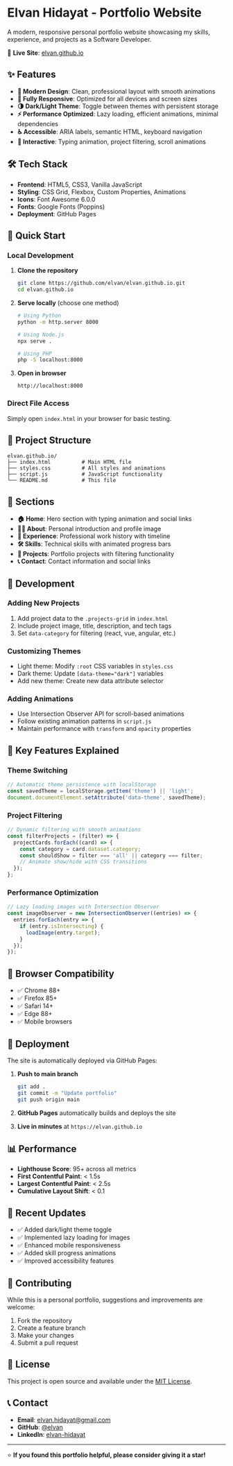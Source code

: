 # Elvan Hidayat - Portfolio Website

A modern, responsive personal portfolio website showcasing my skills, experience, and projects as a Software Developer.

🔗 **Live Site**: [elvan.github.io](https://elvan.github.io)

## ✨ Features

- **🎨 Modern Design**: Clean, professional layout with smooth animations
- **📱 Fully Responsive**: Optimized for all devices and screen sizes
- **🌗 Dark/Light Theme**: Toggle between themes with persistent storage
- **⚡ Performance Optimized**: Lazy loading, efficient animations, minimal dependencies
- **♿ Accessible**: ARIA labels, semantic HTML, keyboard navigation
- **🎯 Interactive**: Typing animation, project filtering, scroll animations

## 🛠️ Tech Stack

- **Frontend**: HTML5, CSS3, Vanilla JavaScript
- **Styling**: CSS Grid, Flexbox, Custom Properties, Animations
- **Icons**: Font Awesome 6.0.0
- **Fonts**: Google Fonts (Poppins)
- **Deployment**: GitHub Pages

## 🚀 Quick Start

### Local Development

1. **Clone the repository**
   ```bash
   git clone https://github.com/elvan/elvan.github.io.git
   cd elvan.github.io
   ```

2. **Serve locally** (choose one method)
   ```bash
   # Using Python
   python -m http.server 8000

   # Using Node.js
   npx serve .

   # Using PHP
   php -S localhost:8000
   ```

3. **Open in browser**
   ```
   http://localhost:8000
   ```

### Direct File Access
Simply open `index.html` in your browser for basic testing.

## 📁 Project Structure

```
elvan.github.io/
├── index.html          # Main HTML file
├── styles.css          # All styles and animations
├── script.js           # JavaScript functionality
└── README.md           # This file
```

## 🎯 Sections

- **🏠 Home**: Hero section with typing animation and social links
- **👨‍💻 About**: Personal introduction and profile image
- **💼 Experience**: Professional work history with timeline
- **🛠️ Skills**: Technical skills with animated progress bars
- **🚀 Projects**: Portfolio projects with filtering functionality
- **📞 Contact**: Contact information and social links

## 🔧 Development

### Adding New Projects

1. Add project data to the `.projects-grid` in `index.html`
2. Include project image, title, description, and tech tags
3. Set `data-category` for filtering (react, vue, angular, etc.)

### Customizing Themes

- Light theme: Modify `:root` CSS variables in `styles.css`
- Dark theme: Update `[data-theme="dark"]` variables
- Add new theme: Create new data attribute selector

### Adding Animations

- Use Intersection Observer API for scroll-based animations
- Follow existing animation patterns in `script.js`
- Maintain performance with `transform` and `opacity` properties

## 🌟 Key Features Explained

### Theme Switching
```javascript
// Automatic theme persistence with localStorage
const savedTheme = localStorage.getItem('theme') || 'light';
document.documentElement.setAttribute('data-theme', savedTheme);
```

### Project Filtering
```javascript
// Dynamic filtering with smooth animations
const filterProjects = (filter) => {
  projectCards.forEach((card) => {
    const category = card.dataset.category;
    const shouldShow = filter === 'all' || category === filter;
    // Animate show/hide with CSS transitions
  });
};
```

### Performance Optimization
```javascript
// Lazy loading images with Intersection Observer
const imageObserver = new IntersectionObserver((entries) => {
  entries.forEach(entry => {
    if (entry.isIntersecting) {
      loadImage(entry.target);
    }
  });
});
```

## 📱 Browser Compatibility

- ✅ Chrome 88+
- ✅ Firefox 85+
- ✅ Safari 14+
- ✅ Edge 88+
- ✅ Mobile browsers

## 🚀 Deployment

The site is automatically deployed via GitHub Pages:

1. **Push to main branch**
   ```bash
   git add .
   git commit -m "Update portfolio"
   git push origin main
   ```

2. **GitHub Pages** automatically builds and deploys the site
3. **Live in minutes** at `https://elvan.github.io`

## 📊 Performance

- **Lighthouse Score**: 95+ across all metrics
- **First Contentful Paint**: < 1.5s
- **Largest Contentful Paint**: < 2.5s
- **Cumulative Layout Shift**: < 0.1

## 🔄 Recent Updates

- ✅ Added dark/light theme toggle
- ✅ Implemented lazy loading for images
- ✅ Enhanced mobile responsiveness
- ✅ Added skill progress animations
- ✅ Improved accessibility features

## 🤝 Contributing

While this is a personal portfolio, suggestions and improvements are welcome:

1. Fork the repository
2. Create a feature branch
3. Make your changes
4. Submit a pull request

## 📝 License

This project is open source and available under the [MIT License](LICENSE).

## 📞 Contact

- **Email**: [elvan.hidayat@gmail.com](mailto:elvan.hidayat@gmail.com)
- **GitHub**: [@elvan](https://github.com/elvan)
- **LinkedIn**: [elvan-hidayat](https://linkedin.com/in/elvan-hidayat)

---

⭐ **If you found this portfolio helpful, please consider giving it a star!**
